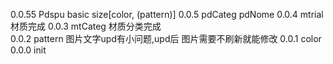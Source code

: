 0.0.55	Pdspu basic size[color, (pattern)]
0.0.5	pdCateg pdNome
0.0.4	mtrial
		材质完成
0.0.3	mtCateg
		材质分类完成	
0.0.2	pattern	
		图片文字upd有小问题,upd后 图片需要不刷新就能修改
0.0.1	color
0.0.0	init